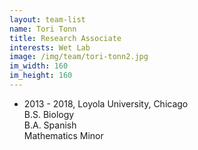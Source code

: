 ```yaml
---
layout: team-list
name: Tori Tonn
title: Research Associate
interests: Wet Lab
image: /img/team/tori-tonn2.jpg
im_width: 160
im_height: 160
---
```

* 2013 - 2018, Loyola University, Chicago   
B.S. Biology  
B.A. Spanish  
Mathematics Minor     
